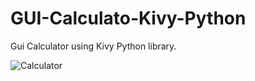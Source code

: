 # GUI-Calculato-Kivy-Python

Gui Calculator using Kivy Python library.

![Calculator](https://user-images.githubusercontent.com/98342692/199326381-524caecf-919e-4a5f-90e0-8464dd266993.png)
